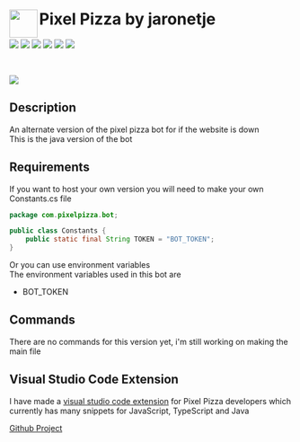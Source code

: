<img align="left" width="50px" src="https://user-images.githubusercontent.com/60853956/97776540-4c446980-1b69-11eb-9fdc-98b4ab65be6b.png"> Pixel Pizza by jaronetje
===

[![](https://img.shields.io/github/issues/PixelPizza/PixelPizza-java?color=green&style=plastic)](https://github.com/PixelPizza/PixelPizza-java/issues?q=is%3Aopen+is%3Aissue)
[![](https://img.shields.io/github/issues-closed/PixelPizza/PixelPizza-java?color=red&style=plastic)](https://github.com/PixelPizza/PixelPizza-java/issues?q=is%3Aissue+is%3Aclosed) 
[![](https://img.shields.io/github/languages/top/PixelPizza/PixelPizza-java?color=yellow&style=plastic)](https://github.com/PixelPizza/PixelPizza-java/search?l=java)
![](https://img.shields.io/github/contributors/PixelPizza/PixelPizza-java?style=plastic) 
![](https://img.shields.io/github/last-commit/PixelPizza/PixelPizza-java?style=plastic) 
![](https://img.shields.io/github/v/release/PixelPizza/PixelPizza-java?include_prereleases&style=plastic)

<br />

[![](https://img.shields.io/discord/709698572035162143?label=Discord%20Chat)](https://www.discord.com/invite/AW7z9qu)

Description
---
An alternate version of the pixel pizza bot for if the website is down  
This is the java version of the bot

Requirements
---
If you want to host your own version you will need to make your own Constants.cs file
```java
package com.pixelpizza.bot;

public class Constants {
    public static final String TOKEN = "BOT_TOKEN";
}
```
Or you can use environment variables  
The environment variables used in this bot are
* BOT_TOKEN

Commands
---
There are no commands for this version yet, i'm still working on making the main file

Visual Studio Code Extension
---
I have made a [visual studio code extension](https://marketplace.visualstudio.com/items?itemName=PixelPizza.pixel-pizza-snippets) for Pixel Pizza developers which currently has many snippets for JavaScript, TypeScript and Java

[Github Project](https://github.com/jaronetje/pixel-pizza-snippets)
